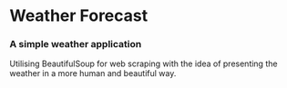 # Weather Forecast

### A simple weather application

Utilising BeautifulSoup for web scraping with the idea of presenting the weather in a more human and beautiful way.
